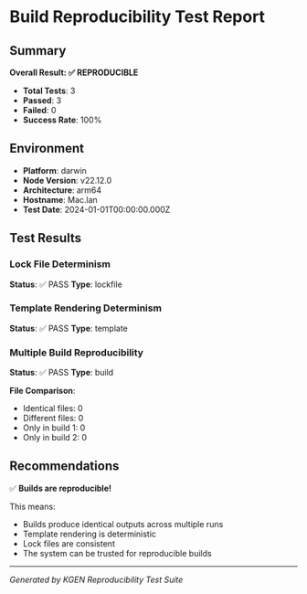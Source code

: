# Build Reproducibility Test Report

## Summary

**Overall Result: ✅ REPRODUCIBLE**

- **Total Tests**: 3
- **Passed**: 3
- **Failed**: 0
- **Success Rate**: 100%

## Environment

- **Platform**: darwin
- **Node Version**: v22.12.0
- **Architecture**: arm64
- **Hostname**: Mac.lan
- **Test Date**: 2024-01-01T00:00:00.000Z

## Test Results


### Lock File Determinism

**Status**: ✅ PASS
**Type**: lockfile






### Template Rendering Determinism

**Status**: ✅ PASS
**Type**: template






### Multiple Build Reproducibility

**Status**: ✅ PASS
**Type**: build




**File Comparison**:
- Identical files: 0
- Different files: 0
- Only in build 1: 0
- Only in build 2: 0




## Recommendations


✅ **Builds are reproducible!** 

This means:
- Builds produce identical outputs across multiple runs
- Template rendering is deterministic
- Lock files are consistent
- The system can be trusted for reproducible builds



---
*Generated by KGEN Reproducibility Test Suite*
